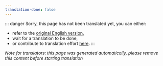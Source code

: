 ```yaml
---
translation-done: false
---
```

::: danger
Sorry, this page has not been translated yet, you can either:
- refer to the [original English version](<..\..\..\de\faq\install-folder.md>),
- wait for a translation to be done,
- or contribute to translation effort [here](https://github.com/bsmg/wiki).
:::

_Note for translators: this page was generated automatically, please remove this content before starting translation_
